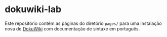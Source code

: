 # dokuwiki-lab

Este repositório contém as páginas do diretório ``pages/`` para uma instalação nova de 
[DokuWiki](https://www.dokuwiki.org/dokuwiki) com documentação de sintaxe em português.
